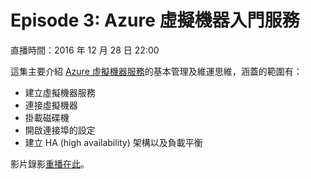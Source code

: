 # Episode 3: Azure 虛擬機器入門服務

直播時間：2016 年 12 月 28 日 22:00

這集主要介紹 [Azure 虛擬機器服務](https://azure.microsoft.com/zh-tw/services/virtual-machines/)的基本管理及維運思維，涵蓋的範圍有：

  * 建立虛擬機器服務
  * 連接虛擬機器
  * 掛載磁碟機
  * 開啟連接埠的設定
  * 建立 HA (high availability) 架構以及負載平衡

影片錄影[重播在此](https://www.facebook.com/msdn.taiwan/videos/1256693277702173/)。